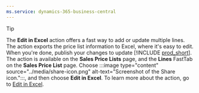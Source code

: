 ```yaml
---
ms.service: dynamics-365-business-central
---
```

> [!TIP]
> The **Edit in Excel** action offers a fast way to add or update multiple lines. The action exports the price list information to Excel, where it's easy to edit. When you're done, publish your changes to update [!INCLUDE [prod_short](prod_short.md)]. The action is available on the **Sales Price Lists** page, and the **Lines** FastTab on the **Sales Price List** page. Choose :::image type="content" source="../media/share-icon.png" alt-text="Screenshot of the Share icon.":::, and then choose **Edit in Excel**. To learn more about the action, go to [Edit in Excel](../across-work-with-excel.md#edit-in-excel).
